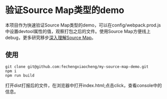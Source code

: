 # 验证Source Map类型的demo

本项目作为快速验证Source Map类型的demo，可以在config/webpack.prod.js中设置devtool属性的值，观察打包之后的文件。使用Source Map方便线上debug，更多研究移步[深入理解Source Map](http://goddess.joeray61.com/2018/09/06/source-map/#more)。

## 使用

    git clone git@github.com:fechengxiaocheng/my-source-map-demo.git
    npm i
    npm run build

打开dist打报后的文件，在浏览器中打开index.html;点击click，查看console中的信息。